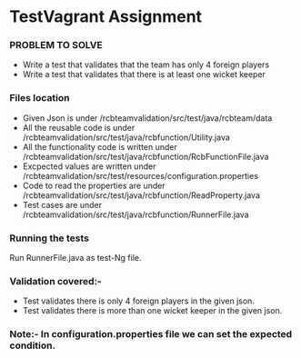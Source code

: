 
# TestVagrant Assignment

### PROBLEM TO SOLVE
- Write a test that validates that the team has only 4 foreign players
- Write a test that validates that there is at least one wicket keeper

### Files location

- Given Json is under /rcbteamvalidation/src/test/java/rcbteam/data
- All the reusable code is under /rcbteamvalidation/src/test/java/rcbfunction/Utility.java
- All the functionality code is written under /rcbteamvalidation/src/test/java/rcbfunction/RcbFunctionFile.java
- Excpected values are written under /rcbteamvalidation/src/test/resources/configuration.properties
- Code to read the properties are under /rcbteamvalidation/src/test/java/rcbfunction/ReadProperty.java
- Test cases are under /rcbteamvalidation/src/test/java/rcbfunction/RunnerFile.java

### Running the tests

Run RunnerFile.java as test-Ng file.

### Validation covered:-
- Test validates there is only 4 foreign players in the given json.
- Test validates there is more than one wicket keeper in the given json.

### Note:- In configuration.properties file we can set the expected condition.
